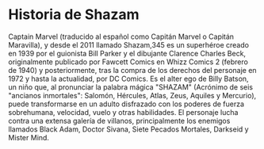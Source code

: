# Historia de Shazam
Captain Marvel (traducido al español como Capitán Marvel o Capitán Maravilla), y desde el 2011 llamado Shazam,3​4​5​ es un superhéroe creado en 1939 por el guionista Bill Parker y el dibujante Clarence Charles Beck, originalmente publicado por Fawcett Comics en Whizz Comics 2 (febrero de 1940) y posteriormente, tras la compra de los derechos del personaje en 1972 y hasta la actualidad, por DC Comics. Es el alter ego de Billy Batson, un niño que, al pronunciar la palabra mágica "SHAZAM" (Acrónimo de seis "ancianos inmortales": Salomón, Hércules, Atlas, Zeus, Aquiles y Mercurio), puede transformarse en un adulto disfrazado con los poderes de fuerza sobrehumana, velocidad, vuelo y otras habilidades. El personaje lucha contra una extensa galería de villanos, principalmente los enemigos llamados Black Adam, Doctor Sivana, Siete Pecados Mortales, Darkseid y Mister Mind.
